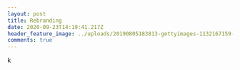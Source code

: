 ```yaml
---
layout: post
title: Rebranding
date: 2020-09-23T14:19:41.217Z
header_feature_image: ../uploads/20190805183813-gettyimages-1132167159-crop.jpeg
comments: true
---
```

k